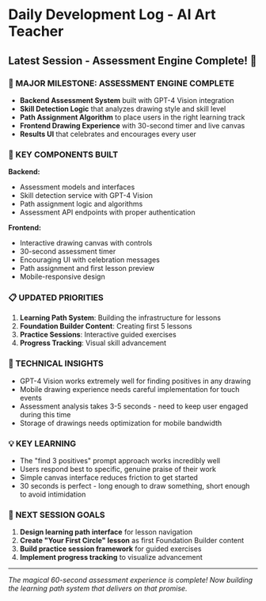# Daily Development Log - AI Art Teacher

## Latest Session - Assessment Engine Complete! 🎉

### 🚀 MAJOR MILESTONE: ASSESSMENT ENGINE COMPLETE
- **Backend Assessment System** built with GPT-4 Vision integration
- **Skill Detection Logic** that analyzes drawing style and skill level
- **Path Assignment Algorithm** to place users in the right learning track
- **Frontend Drawing Experience** with 30-second timer and live canvas
- **Results UI** that celebrates and encourages every user

### 🎯 KEY COMPONENTS BUILT
**Backend:**
- Assessment models and interfaces
- Skill detection service with GPT-4 Vision
- Path assignment logic and algorithms
- Assessment API endpoints with proper authentication

**Frontend:**
- Interactive drawing canvas with controls
- 30-second assessment timer
- Encouraging UI with celebration messages
- Path assignment and first lesson preview
- Mobile-responsive design

### 📋 UPDATED PRIORITIES
1. **Learning Path System**: Building the infrastructure for lessons
2. **Foundation Builder Content**: Creating first 5 lessons
3. **Practice Sessions**: Interactive guided exercises
4. **Progress Tracking**: Visual skill advancement

### 🔧 TECHNICAL INSIGHTS
- GPT-4 Vision works extremely well for finding positives in any drawing
- Mobile drawing experience needs careful implementation for touch events
- Assessment analysis takes 3-5 seconds - need to keep user engaged during this time
- Storage of drawings needs optimization for mobile bandwidth

### 💡 KEY LEARNING
- The "find 3 positives" prompt approach works incredibly well
- Users respond best to specific, genuine praise of their work
- Simple canvas interface reduces friction to get started
- 30 seconds is perfect - long enough to draw something, short enough to avoid intimidation

### 🚀 NEXT SESSION GOALS
1. **Design learning path interface** for lesson navigation
2. **Create "Your First Circle" lesson** as first Foundation Builder content
3. **Build practice session framework** for guided exercises
4. **Implement progress tracking** to visualize advancement

---
*The magical 60-second assessment experience is complete! Now building the learning path system that delivers on that promise.*